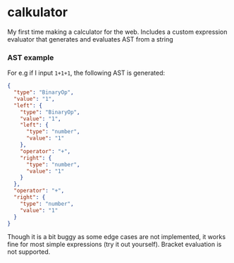 # calkulator
My first time making a calculator for the web. Includes a custom expression evaluator that generates and evaluates AST from a string

### AST example
For e.g if I input `1+1+1`, the following AST is generated:
```json
{
  "type": "BinaryOp",
  "value": "1",
  "left": {
    "type": "BinaryOp",
    "value": "1",
    "left": {
      "type": "number",
      "value": "1"
    },
    "operator": "+",
    "right": {
      "type": "number",
      "value": "1"
    }
  },
  "operator": "+",
  "right": {
    "type": "number",
    "value": "1"
  }
}
```
Though it is a bit buggy as some edge cases are not implemented, it works fine for most simple expressions (try it out yourself).
Bracket evaluation is not supported.
